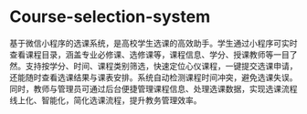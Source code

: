 # Course-selection-system
基于微信小程序的选课系统，是高校学生选课的高效助手。学生通过小程序可实时查看课程目录，涵盖专业必修课、选修课等，课程信息、学分、授课教师等一目了然。支持按学分、时间、课程类别筛选，快速定位心仪课程，一键提交选课申请，还能随时查看选课结果与课表安排。系统自动检测课程时间冲突，避免选课失误。同时，教师与管理员可通过后台便捷管理课程信息、处理选课数据，实现选课流程线上化、智能化，简化选课流程，提升教务管理效率。 
